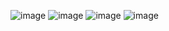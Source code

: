 ![image](https://github.com/user-attachments/assets/7c06b0e9-8c11-408e-9dcc-8a3e2b9c6c10)
![image](https://github.com/user-attachments/assets/99130d49-7f26-4ab4-97a1-1cf258387c2c)
![image](https://github.com/user-attachments/assets/d7ee41ec-24f1-476c-b3e5-d53fbf1623ec)
![image](https://github.com/user-attachments/assets/091ea547-11df-4fd2-a655-d95b5dbc1575)
